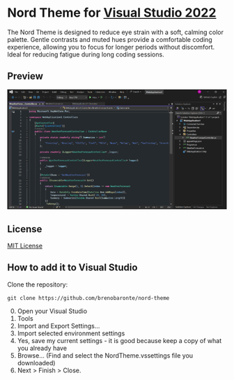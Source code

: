 # Nord Theme for [Visual Studio 2022](http://visualstudio.com)

The Nord Theme is designed to reduce eye strain with a soft, calming color palette. Gentle contrasts and muted hues provide a comfortable coding experience, allowing you to focus for longer periods without discomfort. Ideal for reducing fatigue during long coding sessions.

## Preview 

![Nord Theme Preview Image](nordtheme-preview.png)

## License

[MIT License](./LICENSE.txt)

## How to add it to Visual Studio

Clone the repository:

    git clone https://github.com/brenobaronte/nord-theme


0. Open your Visual Studio
1. Tools
2. Import and Export Settings...
3. Import selected environment settings
4. Yes, save my current settings - it is good because keep a copy of what you already have
5. Browse... (Find and select the NordTheme.vssettings file you downloaded)
6. Next > Finish > Close.
